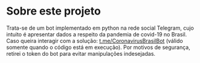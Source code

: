 # Sobre este projeto
Trata-se de um bot implementado em python na rede social Telegram, cujo intuito é apresentar dados a respeito da pandemia de covid-19 no Brasil.
Caso queira interagir com a solução: <a href='https://t.me/CoronavirusBrasilBot'>t.me/CoronavirusBrasilBot</a> (válido somente quando o código está em execução).
Por motivos de segurança, retirei o token do bot para evitar manipulações indesejadas.
